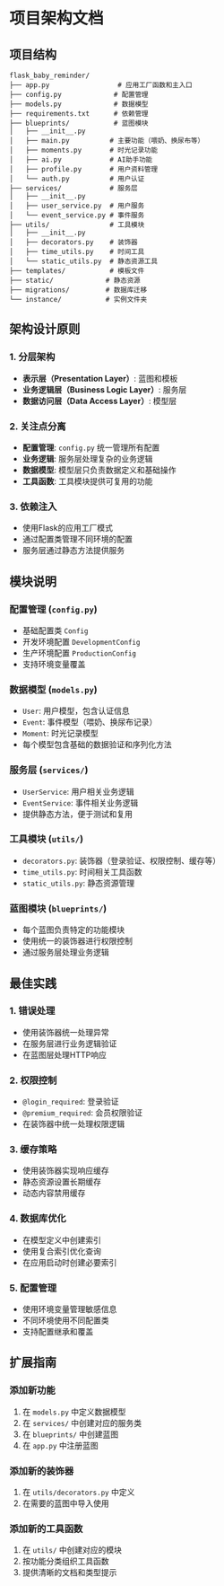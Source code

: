 # 项目架构文档

## 项目结构

```
flask_baby_reminder/
├── app.py                 # 应用工厂函数和主入口
├── config.py             # 配置管理
├── models.py             # 数据模型
├── requirements.txt      # 依赖管理
├── blueprints/           # 蓝图模块
│   ├── __init__.py
│   ├── main.py          # 主要功能（喂奶、换尿布等）
│   ├── moments.py       # 时光记录功能
│   ├── ai.py            # AI助手功能
│   ├── profile.py       # 用户资料管理
│   └── auth.py          # 用户认证
├── services/            # 服务层
│   ├── __init__.py
│   ├── user_service.py  # 用户服务
│   └── event_service.py # 事件服务
├── utils/               # 工具模块
│   ├── __init__.py
│   ├── decorators.py    # 装饰器
│   ├── time_utils.py    # 时间工具
│   └── static_utils.py  # 静态资源工具
├── templates/           # 模板文件
├── static/             # 静态资源
├── migrations/         # 数据库迁移
└── instance/           # 实例文件夹
```

## 架构设计原则

### 1. 分层架构
- **表示层（Presentation Layer）**: 蓝图和模板
- **业务逻辑层（Business Logic Layer）**: 服务层
- **数据访问层（Data Access Layer）**: 模型层

### 2. 关注点分离
- **配置管理**: `config.py` 统一管理所有配置
- **业务逻辑**: 服务层处理复杂的业务逻辑
- **数据模型**: 模型层只负责数据定义和基础操作
- **工具函数**: 工具模块提供可复用的功能

### 3. 依赖注入
- 使用Flask的应用工厂模式
- 通过配置类管理不同环境的配置
- 服务层通过静态方法提供服务

## 模块说明

### 配置管理 (`config.py`)
- 基础配置类 `Config`
- 开发环境配置 `DevelopmentConfig`
- 生产环境配置 `ProductionConfig`
- 支持环境变量覆盖

### 数据模型 (`models.py`)
- `User`: 用户模型，包含认证信息
- `Event`: 事件模型（喂奶、换尿布记录）
- `Moment`: 时光记录模型
- 每个模型包含基础的数据验证和序列化方法

### 服务层 (`services/`)
- `UserService`: 用户相关业务逻辑
- `EventService`: 事件相关业务逻辑
- 提供静态方法，便于测试和复用

### 工具模块 (`utils/`)
- `decorators.py`: 装饰器（登录验证、权限控制、缓存等）
- `time_utils.py`: 时间相关工具函数
- `static_utils.py`: 静态资源管理

### 蓝图模块 (`blueprints/`)
- 每个蓝图负责特定的功能模块
- 使用统一的装饰器进行权限控制
- 通过服务层处理业务逻辑

## 最佳实践

### 1. 错误处理
- 使用装饰器统一处理异常
- 在服务层进行业务逻辑验证
- 在蓝图层处理HTTP响应

### 2. 权限控制
- `@login_required`: 登录验证
- `@premium_required`: 会员权限验证
- 在装饰器中统一处理权限逻辑

### 3. 缓存策略
- 使用装饰器实现响应缓存
- 静态资源设置长期缓存
- 动态内容禁用缓存

### 4. 数据库优化
- 在模型定义中创建索引
- 使用复合索引优化查询
- 在应用启动时创建必要索引

### 5. 配置管理
- 使用环境变量管理敏感信息
- 不同环境使用不同配置类
- 支持配置继承和覆盖

## 扩展指南

### 添加新功能
1. 在 `models.py` 中定义数据模型
2. 在 `services/` 中创建对应的服务类
3. 在 `blueprints/` 中创建蓝图
4. 在 `app.py` 中注册蓝图

### 添加新的装饰器
1. 在 `utils/decorators.py` 中定义
2. 在需要的蓝图中导入使用

### 添加新的工具函数
1. 在 `utils/` 中创建对应的模块
2. 按功能分类组织工具函数
3. 提供清晰的文档和类型提示
